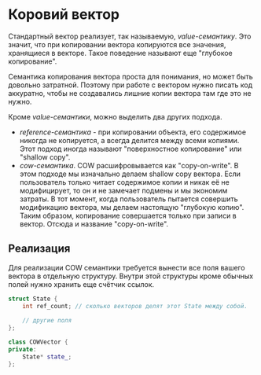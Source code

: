 # Коровий вектор

Стандартный вектор реализует, так называемую, _value-семантику_. Это
значит, что при копировании вектора копируются все значения, хранящиеся
в векторе. Такое поведение называют еще "глубокое копирование".

Семантика копирования вектора проста для понимания, но может быть довольно
затратной. Поэтому при работе с вектором нужно писать код аккуратно,
чтобы не создавались лишние копии вектора там где это не нужно.

Кроме _value-семантики_, можно выделить два других подхода.
- _reference-семантика_ - при копировании объекта, его содержимое никогда
  не копируется, а всегда делится между всеми копиями. Этот подход иногда
  называют "поверхностное копирование" или "shallow copy".
- _cow-семантика_. COW расшифровывается как "copy-on-write". В этом
  подходе мы изначально делаем shallow copy вектора. Если пользователь
  только читает содержимое копии и никак её не модифицирует, то он
  и не замечает подмены и мы экономим затраты. В тот момент, когда
  пользователь пытается совершить модификацию вектора, мы делаем настоящую
  "глубокую копию". Таким образом, копирование совершается только при
  записи в вектор. Отсюда и название "copy-on-write".


## Реализация

Для реализации COW семантики требуется вынести все поля вашего вектора
в отдельную структуру. Внутри этой структуры кроме обычных полей нужно хранить
еще счётчик ссылок.

```c++
struct State {
    int ref_count; // сколько векторов делят этот State между собой.
    
    // другие поля
};

class COWVector {
private:
    State* state_;
};
```
